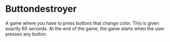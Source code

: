 # Buttondestroyer
A game where you have to press buttons that change color. This is given exactly 60 seconds. At the end of the game, the game starts when the user presses any button.
